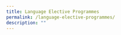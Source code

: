 ```yaml
---
title: Language Elective Programmes
permalink: /language-elective-programmes/
description: ""
---
```




